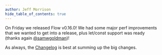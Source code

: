 ```yaml
---
author: Jeff Morrison
hide_table_of_contents: true
---
```


On Friday we released Flow v0.16.0! We had some major perf improvements that we wanted to get into a release, plus let/const support was ready (thanks again [@samwgoldman](https://github.com/samwgoldman))!

As always, the [Changelog](https://github.com/facebook/flow/blob/master/Changelog.md#v0160) is best at summing up the big changes.

